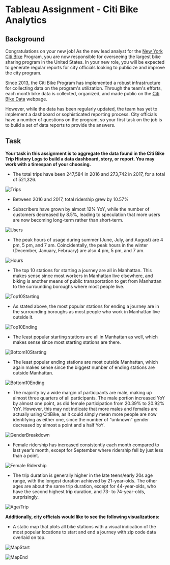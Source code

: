 # Tableau Assignment - Citi Bike Analytics

## Background

Congratulations on your new job! As the new lead analyst for the [New York Citi Bike](https://en.wikipedia.org/wiki/Citi_Bike) Program, you are now responsible for overseeing the largest bike sharing program in the United States. In your new role, you will be expected to generate regular reports for city officials looking to publicize and improve the city program.

Since 2013, the Citi Bike Program has implemented a robust infrastructure for collecting data on the program's utilization. Through the team's efforts, each month bike data is collected, organized, and made public on the [Citi Bike Data](https://www.citibikenyc.com/system-data) webpage.

However, while the data has been regularly updated, the team has yet to implement a dashboard or sophisticated reporting process. City officials have a number of questions on the program, so your first task on the job is to build a set of data reports to provide the answers. 

## Task

**Your task in this assignment is to aggregate the data found in the Citi Bike Trip History Logs to build a data dashboard, story, or report.  You may work with a timespan of your choosing.**

* The total trips have been 247,584 in 2016 and 273,742 in 2017, for a total of 521,326.

![Trips](Images/RidershipGrowth.JPG)

* Between 2016 and 2017, total ridership grew by 10.57%

* Subscribers have grown by almost 12% YoY, while the number of customers decreased by 8.5%, leading to speculation that more users are now becoming long-term rather than short-term.

![Users](Images/UserType.JPG)

* The peak hours of usage during summer (June, July, and August) are 4 pm, 5 pm, and 7 am. Coincidentally, the peak hours in the winter (December, January, February) are also 4 pm, 5 pm, and 7 am.

![Hours](Images/SummerWinterHours.JPG)

* The top 10 stations for starting a journey are all in Manhattan. This makes sense since most workers in Manhattan live elsewhere, and biking is another means of public transportation to get from Manhattan to the surrounding boroughs where most people live.

![Top10Starting](Images/Top10Starting.JPG)

* As stated above, the most popular stations for ending a journey are in the surrounding boroughs as most people who work in Manhattan live outside it.

![Top10Ending](Images/Top10Ending.JPG)

* The least popular starting stations are all in Manhattan as well, which makes sense since most starting stations are there.

![Bottom10Starting](Images/Bottom10Starting.JPG)

* The least popular ending stations are most outside Manhattan, which again makes sense since the biggest number of ending stations are outside Manhattan.

![Bottom10Ending](Images/Bottom10Ending.JPG)

* The majority by a wide margin of participants are male, making up almost three quarters of all participants. The male portion increased YoY by almost one point, as did female participation from 20.39% to 20.92% YoY. However, this may not indicate that more males and females are actually using CitiBike, as it could simply mean more people are now identifying as either one, since the number of “unknown” gender decreased by almost a point and a half YoY.

![GenderBreakdown](Images/GenderBreakdown.JPG)

* Female ridership has increased consistently each month compared to last year’s month, except for September where ridership fell by just less than a point. 

![Female Ridership](Images/FemaleRidership.JPG)

* The trip duration is generally higher in the late teens/early 20s age range, with the longest duration achieved by 21-year-olds. The other ages are about the same trip duration, except for 44-year-olds, who have the second highest trip duration, and 73- to 74-year-olds, surprisingly.

![Age/Trip](Images/AgeTrip.JPG)

**Additionally, city officials would like to see the following visualizations:**

* A static map that plots all bike stations with a visual indication of the most popular locations to start and end a journey with zip code data overlaid on top.

![MapStart](Images/PopularStartingStationsMap.JPG)

![MapEnd](Images/PopularEndingStationsMap.JPG)

